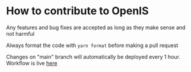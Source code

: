 # How to contribute to OpenIS

Any features and bug fixes are accepted as long as they make sense and not harmful

Always format the code with `yarn format` before making a pull request

Changes on "main" branch will automatically be deployed every 1 hour. Workflow is live [here](https://github.com/Noxturnix/OpenIS/actions/workflows/deploy.yml)
